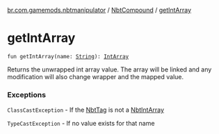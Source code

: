 [br.com.gamemods.nbtmanipulator](../index.md) / [NbtCompound](index.md) / [getIntArray](./get-int-array.md)

# getIntArray

`fun getIntArray(name: `[`String`](https://kotlinlang.org/api/latest/jvm/stdlib/kotlin/-string/index.html)`): `[`IntArray`](https://kotlinlang.org/api/latest/jvm/stdlib/kotlin/-int-array/index.html)

Returns the unwrapped int array value. The array will be linked and any modification will
also change wrapper and the mapped value.

### Exceptions

`ClassCastException` - If the [NbtTag](../-nbt-tag.md) is not a [NbtIntArray](../-nbt-int-array/index.md)

`TypeCastException` - If no value exists for that name